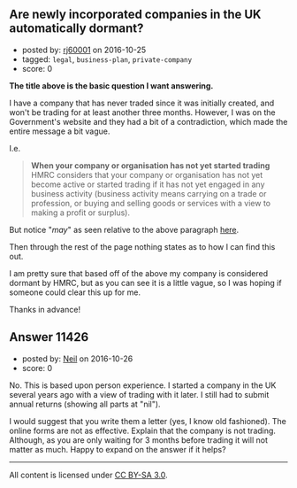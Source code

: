 ## Are newly incorporated companies in the UK automatically dormant?

- posted by: [rj60001](https://stackexchange.com/users/6928581/rj60001) on 2016-10-25
- tagged: `legal`, `business-plan`, `private-company`
- score: 0

**The title above is the basic question I want answering.**

I have a company that has never traded since it was initially created, and won't be trading for at least another three months. However, I was on the Government's website and they had a bit of a contradiction, which made the entire message a bit vague.

I.e.

> **When your company or organisation has not yet started trading**
HMRC considers that your company or organisation has not yet become active or started trading if it has not yet engaged in any business activity (business activity means carrying on a trade or profession, or buying and selling goods or services with a view to making a profit or surplus).

But notice "*may*" as seen relative to the above paragraph [here][1].

Then through the rest of the page nothing states as to how I can find this out.

I am pretty sure that based off of the above my company is considered dormant by HMRC, but as you can see it is a little vague, so I was hoping if someone could clear this up for me.

Thanks in advance!


  [1]: https://www.gov.uk/guidance/corporation-tax-trading-and-non-trading#dormant


## Answer 11426

- posted by: [Neil](https://stackexchange.com/users/2711480/neil) on 2016-10-26
- score: 0

No. This is based upon person experience. I started a company in the UK several years ago with a view of trading with it later. I still had to submit annual returns (showing all parts at "nil"). 

I would suggest that you write them a letter (yes, I know old fashioned). The online forms are not as effective. Explain that the company is not trading. Although, as you are only waiting for 3 months before trading it will not matter as much. Happy to expand on the answer if it helps?



---

All content is licensed under [CC BY-SA 3.0](https://creativecommons.org/licenses/by-sa/3.0/).
